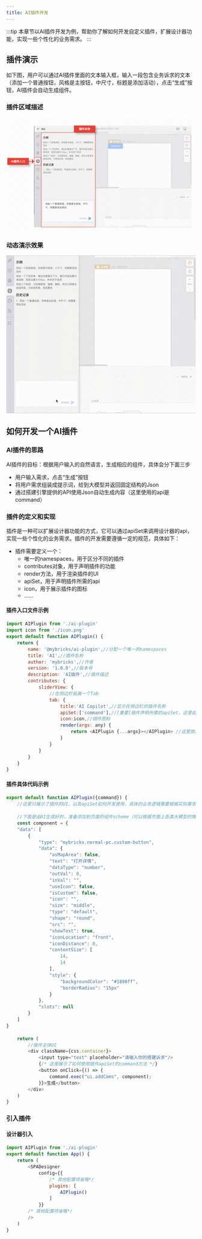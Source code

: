 ```yaml
---
title: AI插件开发
---
```


:::tip
本章节以AI插件开发为例，帮助你了解如何开发自定义插件，扩展设计器功能，实现一些个性化的业务需求。
:::

## 插件演示
如下图，用户可以通过AI插件里面的文本输入框，输入一段包含业务诉求的文本（添加一个普通按钮，风格是主按钮，中尺寸，标题是添加活动），点击“生成”按钮，AI插件会自动生成组件。

### 插件区域描述
![alt text](img/image-3.png)

### 动态演示效果
![alt text](<img/2024-02-28 14.27.10.gif>)


## 如何开发一个AI插件
### AI插件的思路
AI插件的目标：根据用户输入的自然语言，生成相应的组件，具体会分下面三步
- 用户输入需求，点击“生成”按钮
- 将用户需求组装成提示词，给到大模型并返回固定结构的Json
- 通过搭建引擎提供的API使用Json自动生成内容（这里使用的api是command）

### 插件的定义和实现
插件是一种可以扩展设计器功能的方式，它可以通过apiSet来调用设计器的api，实现一些个性化的业务需求。插件的开发需要遵循一定的规范，具体如下：
- 插件需要定义一个：
  - 唯一的namespaces，用于区分不同的插件
  - contributes对象，用于声明插件的功能
  - render方法，用于渲染插件的UI
  - apiSet，用于声明插件所需的api
  - icon，用于展示插件的图标
  - ……

#### 插件入口文件示例
```javascript
import AIPlugin from './ai-plugin'
import icon from './icon.png'
export default function AIPlugin() {
    return {
        name: '@mybricks/ai-plugin',//分配一个唯一的namespaces
        title: 'AI',//插件名称
        author: 'mybricks',//作者
        version: '1.0.0',//版本号
        description: 'AI插件',//插件描述
        contributes: {
            sliderView: {
                //在侧边栏拓展一个Tab
                tab: {
                    title:'AI Copilot',//显示在侧边栏的插件名称
                    apiSet:['command'],//[重要]插件声明所需的apiSet，这里由于是AI驱动页面搭建，所以使用了可以操作页面的api：command
                    icon:icon,//插件图标
                    render(args: any) {
                        return <AIPlugin {...args}></AIPlugin> //这里放置插件的UI
                    }
                }
            }
        }
    }
}
```


#### 插件具体代码示例
```javascript
export default function AIPlugin({command}) {
    //这里只展示了插件的UI、以及apiSet如何开发使用，具体的业务逻辑需要根据实际需求进行定制

    //下面是由AI生成好的，准备添加到页面的组件scheme（可以根据市面上各类大模型的情况，自行选择从自然语言生成到Json的方式）
    const component = {
    "data": [
        {
            "type": "mybricks.normal-pc.custom-button",
            "data": {
                "asMapArea": false,
                "text": "打开详情",
                "dataType": "number",
                "outVal": 0,
                "inVal": "",
                "useIcon": false,
                "isCustom": false,
                "icon": "",
                "size": "middle",
                "type": "default",
                "shape": "round",
                "src": "",
                "showText": true,
                "iconLocation": "front",
                "iconDistance": 8,
                "contentSize": [
                    14,
                    14
                ],
                "style": {
                    "backgroundColor": "#1890ff",
                    "borderRadius": "15px"
                }
            },
            "slots": null
        }
    ]
}

    return (
        //插件主体UI
        <div className={css.container}>
            <input type="text" placeholder="请输入你的搭建诉求"/>
            {/* 这里展示了如何使用插件apiSet的command方法 */}
            <button onClick={() => {
                command.exec("ui.addComs", component);
            }}>生成</button>
        </div>
    )
}

```

### 引入插件
#### 设计器引入
```javascript
import AIPlugin from './ai-plugin'
export default function App() {
    return (
        <SPADesigner
            config={{
                /* 其他配置项省略*/
                plugins: [
                    AIPlugin()
                ]
            }}
        /* 其他配置项省略*/
        />
    )
}
```


